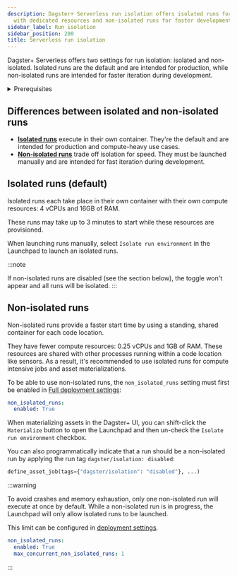 ```yaml
---
description: Dagster+ Serverless run isolation offers isolated runs for production
  with dedicated resources and non-isolated runs for faster development.
sidebar_label: Run isolation
sidebar_position: 200
title: Serverless run isolation
---
```


Dagster+ Serverless offers two settings for run isolation: isolated and non-isolated. Isolated runs are the default and are intended for production, while non-isolated runs are intended for faster iteration during development.

<details>
  <summary>Prerequisites</summary>

To follow the steps in this guide, you'll need:

- An active Dagster+ Serverless deployment
- An understanding of [Dagster+ deployment settings](/dagster-plus/deployment/management/deployments/deployment-settings-reference)

</details>

## Differences between isolated and non-isolated runs

- [**Isolated runs**](#isolated-runs-default) execute in their own container. They're the default and are intended for production and compute-heavy use cases.
- [**Non-isolated runs**](#non-isolated-runs) trade off isolation for speed. They must be launched manually and are intended for fast iteration during development.

## Isolated runs (default)

Isolated runs each take place in their own container with their own compute resources: 4 vCPUs and 16GB of RAM.

These runs may take up to 3 minutes to start while these resources are provisioned.

When launching runs manually, select `Isolate run environment` in the Launchpad to launch an isolated runs.

:::note

If non-isolated runs are disabled (see the section below), the toggle won't appear and all runs will be isolated.
:::

## Non-isolated runs

Non-isolated runs provide a faster start time by using a standing, shared container for each code location.

They have fewer compute resources: 0.25 vCPUs and 1GB of RAM. These resources are shared with other processes running within a code location like sensors. As a result, it's recommended to use isolated runs for compute intensive jobs and asset materializations.

To be able to use non-isolated runs, the `non_isolated_runs` setting must first be enabled in [Full deployment settings](/dagster-plus/deployment/management/deployments/deployment-settings-reference#non-isolated-runs):

```yaml
non_isolated_runs:
  enabled: True
```

When materializing assets in the Dagster+ UI, you can shift-click the `Materialize` button to open the Launchpad and then un-check the `Isolate run environment` checkbox.

You can also programmatically indicate that a run should be a non-isolated run by applying the run tag `dagster/isolation: disabled`:

```python
define_asset_job(tags={"dagster/isolation": "disabled"}, ...)
```

:::warning

To avoid crashes and memory exhaustion, only one non-isolated run will execute at once by default. While a non-isolated run is in progress, the Launchpad will only allow isolated runs to be launched.

This limit can be configured in [deployment settings](/dagster-plus/deployment/management/deployments/deployment-settings-reference#non-isolated-runs).

```yaml
non_isolated_runs:
  enabled: True
  max_concurrent_non_isolated_runs: 1
```

:::

